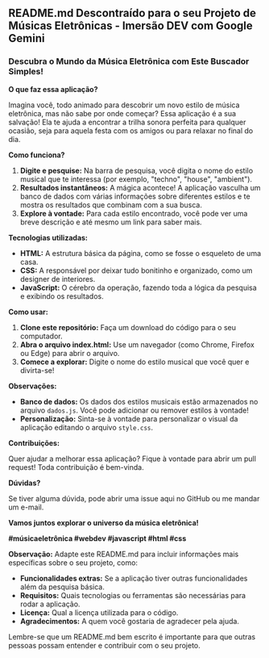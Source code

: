 ## **README.md Descontraído para o seu Projeto de Músicas Eletrônicas** - Imersão DEV com Google Gemini

###  Descubra o Mundo da Música Eletrônica com Este Buscador Simples! 

**O que faz essa aplicação?**

Imagina você, todo animado para descobrir um novo estilo de música eletrônica, mas não sabe por onde começar? Essa aplicação é a sua salvação! Ela te ajuda a encontrar a trilha sonora perfeita para qualquer ocasião, seja para aquela festa com os amigos ou para relaxar no final do dia.

**Como funciona?**

1. **Digite e pesquise:** Na barra de pesquisa, você digita o nome do estilo musical que te interessa (por exemplo, "techno", "house", "ambient").
2. **Resultados instantâneos:** A mágica acontece! A aplicação vasculha um banco de dados com várias informações sobre diferentes estilos e te mostra os resultados que combinam com a sua busca.
3. **Explore à vontade:** Para cada estilo encontrado, você pode ver uma breve descrição e até mesmo um link para saber mais.

**Tecnologias utilizadas:**

* **HTML:** A estrutura básica da página, como se fosse o esqueleto de uma casa.
* **CSS:** A responsável por deixar tudo bonitinho e organizado, como um designer de interiores.
* **JavaScript:** O cérebro da operação, fazendo toda a lógica da pesquisa e exibindo os resultados.

**Como usar:**

1. **Clone este repositório:** Faça um download do código para o seu computador.
2. **Abra o arquivo index.html:** Use um navegador (como Chrome, Firefox ou Edge) para abrir o arquivo.
3. **Comece a explorar:** Digite o nome do estilo musical que você quer e divirta-se!

**Observações:**

* **Banco de dados:** Os dados dos estilos musicais estão armazenados no arquivo `dados.js`. Você pode adicionar ou remover estilos à vontade!
* **Personalização:** Sinta-se à vontade para personalizar o visual da aplicação editando o arquivo `style.css`.

**Contribuições:**

Quer ajudar a melhorar essa aplicação? Fique à vontade para abrir um pull request! Toda contribuição é bem-vinda.

**Dúvidas?**

Se tiver alguma dúvida, pode abrir uma issue aqui no GitHub ou me mandar um e-mail.

**Vamos juntos explorar o universo da música eletrônica!** 

**#músicaeletrônica #webdev #javascript #html #css**

**Observação:** Adapte este README.md para incluir informações mais específicas sobre o seu projeto, como:

* **Funcionalidades extras:** Se a aplicação tiver outras funcionalidades além da pesquisa básica.
* **Requisitos:** Quais tecnologias ou ferramentas são necessárias para rodar a aplicação.
* **Licença:** Qual a licença utilizada para o código.
* **Agradecimentos:** A quem você gostaria de agradecer pela ajuda.

Lembre-se que um README.md bem escrito é importante para que outras pessoas possam entender e contribuir com o seu projeto. 
